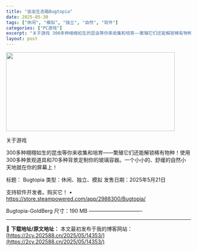 ```yaml
---
title: "虫虫生态箱Bugtopia"
date: 2025-05-30
tags: ["休闲", "模拟", "独立", "自然", "软件"]
categories: ["PC游戏"]
excerpt: "关于游戏 300多种栩栩如生的昆虫等你来收集和培育——繁殖它们还能解锁稀有物种！使用300多种景观道具和70多种背景定制你的玻璃容器。一个小小的、舒缓的自然小天地就在你的屏幕上！ 标题： Bugtopia 类型：休闲、独立、模拟 发售日期：2025年5月21日 支持软件开发者。购买它！ • http&hellip;"
layout: post
---
```


<img src="https://2cy.202588.cn/wp-content/uploads/2025/05/2025053007105638.webp" alt="" width="460" height="215" class="aligncenter size-full wp-image-14341" />

关于游戏

300多种栩栩如生的昆虫等你来收集和培育——繁殖它们还能解锁稀有物种！使用300多种景观道具和70多种背景定制你的玻璃容器。一个小小的、舒缓的自然小天地就在你的屏幕上！

标题： Bugtopia
类型：休闲、独立、模拟
发售日期：2025年5月21日

支持软件开发者。购买它！
• https://store.steampowered.com/app/2988300/Bugtopia/

Bugtopia-GoldBerg
尺寸：190 MB
——————————- 

---
📖 **下载地址/原文地址：** 本文最初发布于我的博客网站：[https://2cy.202588.cn/2025/05/14353/](https://2cy.202588.cn/2025/05/14353/)
